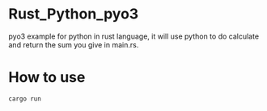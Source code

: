 # Rust_Python_pyo3
pyo3 example for python in rust language, it will use python to do calculate and return the sum you give in main.rs.


# How to use
```
cargo run
```